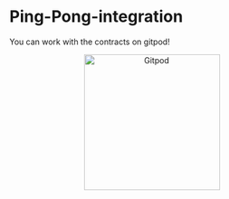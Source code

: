 # Ping-Pong-integration

You can work with the contracts on gitpod!

<p align="center">
  <a href="https://gitpod.io/#https://github.com/Vara-Lab/Ping-Pong-integration.git" target="_blank">
    <img src="https://gitpod.io/button/open-in-gitpod.svg" width="240" alt="Gitpod">
  </a>
</p>
